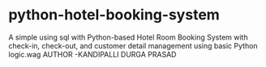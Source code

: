 # python-hotel-booking-system
A simple using sql with Python-based Hotel Room Booking System with check-in, check-out, and customer detail management using basic Python logic.wag
AUTHOR -KANDIPALLI DURGA PRASAD

